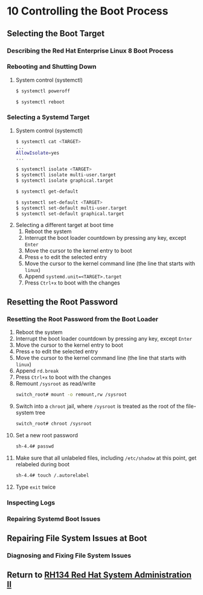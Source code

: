 # 10 Controlling the Boot Process
## Selecting the Boot Target
### Describing the Red Hat Enterprise Linux 8 Boot Process
### Rebooting and Shutting Down
1. System control (systemctl)
    ```bash
    $ systemctl poweroff
    ```
    ```bash
    $ systemctl reboot
    ```
### Selecting a Systemd Target
1. System control (systemctl)
    ```bash
    $ systemctl cat <TARGET>
    ...
    AllowIsolate=yes
    ...
    ```
    ```bash
    $ systemctl isolate <TARGET>
    $ systemctl isolate multi-user.target
    $ systemctl isolate graphical.target
    ```
    ```bash
    $ systemctl get-default
    ```
    ```bash
    $ systemctl set-default <TARGET>
    $ systemctl set-default multi-user.target
    $ systemctl set-default graphical.target
    ```
2. Selecting a different target at boot time
    1. Reboot the system
    2. Interrupt the boot loader countdown by pressing any key, except `Enter`
    3. Move the cursor to the kernel entry to boot
    4. Press `e` to edit the selected entry
    5. Move the cursor to the kernel command line (the line that starts with `linux`)
    6. Append `systemd.unit=<TARGET>.target`
    7. Press `Ctrl+x` to boot with the changes
## Resetting the Root Password
### Resetting the Root Password from the Boot Loader
1. Reboot the system
2. Interrupt the boot loader countdown by pressing any key, except `Enter`
3. Move the cursor to the kernel entry to boot
4. Press `e` to edit the selected entry
5. Move the cursor to the kernel command line (the line that starts with `linux`)
6. Append `rd.break`
7. Press `Ctrl+x` to boot with the changes
8. Remount `/sysroot` as read/write
    ```bash
    switch_root# mount -o remount,rw /sysroot
    ```
9. Switch into a `chroot` jail, where `/sysroot` is treated as the root of the file-system tree
    ```bash
    switch_root# chroot /sysroot
    ```
10. Set a new root password
    ```bash
    sh-4.4# passwd
    ```
11. Make sure that all unlabeled files, including `/etc/shadow` at this point, get relabeled during boot
    ```bash
    sh-4.4# touch /.autorelabel
    ```
12. Type `exit` twice
### Inspecting Logs
### Repairing Systemd Boot Issues
## Repairing File System Issues at Boot
### Diagnosing and Fixing File System Issues
## Return to [RH134 Red Hat System Administration II](/rh134_red_hat_system_administration_ii/README.md)

